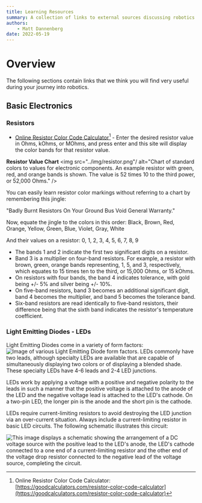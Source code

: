 ```yaml
---
title: Learning Resources
summary: A collection of links to external sources discussing robotics topics which we believe users may find helpful.
authors:
    - Matt Dannenberg
date: 2022-05-19
---
```

# Overview
The following sections contain links that we think you will find very useful during your journey into robotics.

## Basic Electronics
### Resistors
- [Online Resistor Color Code Calculator](https://goodcalculators.com/resistor-color-code-calculator/)[^orccc] - Enter the desired resistor value in Ohms, kOhms, or MOhms, and press enter and this site will display the color bands for that resistor value.
[^orccc]: Online Resistor Color Code Calculator: [https://goodcalculators.com/resistor-color-code-calculator](https://goodcalculators.com/resistor-color-code-calculator)

**Resistor Value Chart**
<img src="../img/resistor.png"/ alt="Chart of standard colors to values for electronic components. An example resistor with green, red, and orange bands is shown. The value is 52 times 10 to the third power, or 52,000 Ohms." />

You can easily learn resistor color markings without referring to a chart by remembering this jingle:

"Badly Burnt Resistors On Your Ground Bus Void General Warranty."

Now, equate the jingle to the colors in this order:
Black, Brown, Red, Orange, Yellow, Green, Blue, Violet, Gray, White

And their values on a resistor:
0, 1, 2, 3, 4, 5, 6, 7, 8, 9

- The bands 1 and 2 indicate the first two significant digits on a resistor. 
- Band 3 is a multiplier on four-band resistors. 
For example, a resistor with brown, green, orange bands representing, 1, 5, and  3, respectively, which equates to 15 times ten to the third, or 15,000 Ohms, or 15 kOhms.
- On resistors with four bands, the band 4 indicates tolerance, with gold being +/- 5% and silver being +/- 10%. 
- On five-band resistors, band 3 becomes an additional significant digit, band 4 becomes the multiplier, and band 5 becomes the tolerance band. 
- Six-band resistors are read identically to five-band resistors, their difference being that the sixth band indicates the resistor's temperature coefficient.

### Light Emitting Diodes - LEDs
Light Emitting Diodes come in a variety of form factors:
<img src="../img/Verschiedene_LEDs.jpg" alt="Image of various Light Emitting Diode form factors." />
LEDs commonly have two leads, although specialty LEDs are available that are capable of simultaneously displaying two colors or of displaying a blended shade. These specialty LEDs have 4-6 leads and 2-4 LED junctions.

LEDs work by applying a voltage with a positive and negative polarity to the leads in such a manner that the positive voltage is attached to the anode of the LED and the negative voltage lead is attached to the LED's cathode. On a two-pin LED, the longer pin is the anode and the short pin is the cathode.

LEDs require current-limiting resistors to avoid destroying the LED junction via an over-current situation. Always include a current-limiting resistor in basic LED circuits. The following schematic illustrates this circuit:

<img src="../img/LED_circuit2.png" alt="This image displays a schematic showing the arrangement of a DC voltage source with the positive lead to the LED's anode, the LED's cathode connected to a one end of a current-limiting resistor and the other end of the voltage drop resistor connected to the negative lead of the voltage source, completing the circuit." />